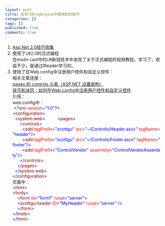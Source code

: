 ```yaml
---
layout: post
title: 在学习BlogEngine中使用到的技巧
categories: []
tags: []
published: true
comments: true
---
```

<p><ol>
	<li><a href="http://weblogs.asp.net/scottgu/pages/ASP.NET-2.0-Tips_2C00_-Tricks_2C00_-Recipes-and-Gotchas.aspx" target="_blank">Asp.Net 2.0技巧收集</a> </li>
	<li>使用了c#2.0的泛式编程 <br />
	在msdn cast中的c#新锐技术中发现了关于泛式编程的视频教程，学习了，收益不少，是通过IReader学习的。 </li>
	<li>使用了在Web.config中注册用户控件和自定义控件： <br />
	相关文章连接：<br />
	<a href="http://msdn2.microsoft.com/zh-cn/library/ms164640(VS.80).aspx" target="_blank">pages 的 controls 元素（ASP.NET 设置架构）</a><br />
	<a href="http://blog.csdn.net/scottgu/archive/2006/11/28/1418318.aspx" target="_blank">技巧和诀窍：如何在Web.config中注册用户控件和自定义控件</a> <br />
	引用： <br />
	web.config中：<br />
	&nbsp;<font color="#0000ff">&lt;</font><font color="#800000">?xml</font><font color="#ff0000">&nbsp;version</font><font color="#0000ff">=&quot;1.0&quot;?&gt;</font><font color="#000000"><br />
	</font><font color="#0000ff">&lt;</font><font color="#800000">configuration</font><font color="#0000ff">&gt;</font><font color="#000000"><br />
	&nbsp;&nbsp;</font><font color="#0000ff">&lt;</font><font color="#800000">system.web</font><font color="#0000ff">&gt;</font><font color="#000000"> &nbsp;&nbsp;&nbsp;&nbsp; &nbsp;&nbsp;&nbsp;&nbsp;</font><font color="#0000ff">&lt;</font><font color="#800000">pages</font><font color="#0000ff">&gt;</font><font color="#000000"><br />
	&nbsp;&nbsp;&nbsp;&nbsp;&nbsp;&nbsp;</font><font color="#0000ff">&lt;</font><font color="#800000">controls</font><font color="#0000ff">&gt;</font><font color="#000000"><br />
	&nbsp;&nbsp;&nbsp;&nbsp;&nbsp;&nbsp;&nbsp;&nbsp;</font><font color="#0000ff">&lt;</font><font color="#800000">add</font><font color="#ff0000">&nbsp;tagPrefix</font><font color="#0000ff">=&quot;scottgu&quot;</font><font color="#ff0000">&nbsp;src</font><font color="#0000ff">=&quot;~/Controls/Header.ascx&quot;</font><font color="#ff0000">&nbsp;tagName</font><font color="#0000ff">=&quot;header&quot;/&gt;<br />
	&nbsp;&nbsp;&nbsp;&nbsp;&nbsp;&nbsp;&nbsp;&nbsp;&lt;</font><font color="#800000">add</font><font color="#ff0000">&nbsp;tagPrefix</font><font color="#0000ff">=&quot;scottgu&quot;</font><font color="#ff0000">&nbsp;src</font><font color="#0000ff">=&quot;~/Controls/Footer.ascx&quot;</font><font color="#ff0000">&nbsp;tagName</font><font color="#0000ff">=&quot;footer&quot;/&gt;<br />
	&nbsp;&nbsp;&nbsp;&nbsp;&nbsp;&nbsp;&nbsp;&nbsp;&lt;</font><font color="#800000">add</font><font color="#ff0000">&nbsp;tagPrefix</font><font color="#0000ff">=&quot;ControlVendor&quot;</font><font color="#ff0000">&nbsp;assembly</font><font color="#0000ff">=&quot;ControlVendorAssembly&quot;/&gt;<br />
	&nbsp;&nbsp;&nbsp;&nbsp;&nbsp;&nbsp;&lt;/</font><font color="#800000">controls</font><font color="#0000ff">&gt;</font><font color="#000000"><br />
	&nbsp;&nbsp;&nbsp;&nbsp;</font><font color="#0000ff">&lt;/</font><font color="#800000">pages</font><font color="#0000ff">&gt;</font><font color="#000000"><br />
	&nbsp;&nbsp;</font><font color="#0000ff">&lt;/</font><font color="#800000">system.web</font><font color="#0000ff">&gt;</font><font color="#000000"><br />
	</font><font color="#0000ff">&lt;/</font><font color="#800000">configuration</font><font color="#0000ff">&gt;</font><font color="#000000"></font>&nbsp;<br />
	页面中：&nbsp; <br />
	<font color="#0000ff">&lt;</font><font color="#800000">html</font><font color="#0000ff">&gt;</font><font color="#000000"><br />
	</font><font color="#0000ff">&lt;</font><font color="#800000">body</font><font color="#0000ff">&gt;</font><font color="#000000"><br />
	&nbsp;&nbsp;&nbsp;&nbsp;</font><font color="#0000ff">&lt;</font><font color="#800000">form</font><font color="#ff0000">&nbsp;id</font><font color="#0000ff">=&quot;form1&quot;</font><font color="#ff0000">&nbsp;runat</font><font color="#0000ff">=&quot;server&quot;&gt;</font><font color="#000000"> &nbsp;&nbsp;&nbsp;&nbsp;&nbsp;&nbsp;&nbsp;&nbsp;<br />
	&nbsp;&nbsp;&nbsp; </font><font color="#0000ff">&lt;</font><font color="#800000">scottgu:header</font><font color="#ff0000">&nbsp;ID</font><font color="#0000ff">=&quot;MyHeader&quot;</font><font color="#ff0000">&nbsp;runat</font><font color="#0000ff">=&quot;server&quot;</font><font color="#ff0000">&nbsp;</font><font color="#0000ff">/&gt;<br />
	&nbsp;&nbsp;&nbsp;&nbsp;&lt;/</font><font color="#800000">form</font><font color="#0000ff">&gt;</font><font color="#000000"><br />
	</font><font color="#0000ff">&lt;/</font><font color="#800000">body</font><font color="#0000ff">&gt;</font><font color="#000000"><br />
	</font><font color="#0000ff">&lt;/</font><font color="#800000">html</font><font color="#0000ff">&gt;</font><font color="#000000"></font> <br />
	</li>
</ol>
</p>
